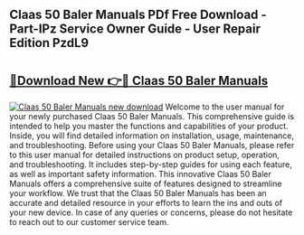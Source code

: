## Claas 50 Baler Manuals PDf Free Download - Part-IPz Service Owner Guide - User Repair Edition PzdL9

# <h2><a href="http://bc6791.oget.top/?id=Claas+50+Baler+Manuals">🔗Download New 👉🔴 Claas 50 Baler Manuals</a></h2>

[![Claas 50 Baler Manuals new download](https://i.imgur.com/5g1atiW.png)](http://bc6791.oget.top/?id=Claas+50+Baler+Manuals)
Welcome to the user manual for your newly purchased Claas 50 Baler Manuals. This comprehensive guide is intended to help you master the functions and capabilities of your product. Inside, you will find detailed information on installation, usage, maintenance, and troubleshooting. Before using your Claas 50 Baler Manuals, please refer to this user manual for detailed instructions on product setup, operation, and troubleshooting. It includes step-by-step guides for using each feature, as well as important safety information. This innovative Claas 50 Baler Manuals offers a comprehensive suite of features designed to streamline your workflow. We trust that the Claas 50 Baler Manuals has been an accurate and detailed resource in your efforts to learn the ins and outs of your new device. In case of any queries or concerns, please do not hesitate to reach out to our customer service team.
